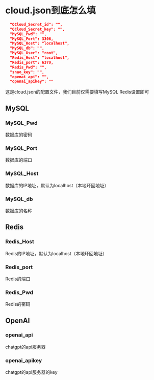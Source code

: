 # cloud.json到底怎么填
```json
  "QCloud_Secret_id": "",
  "QCloud_Secret_key": "",
  "MySQL_Pwd": "",
  "MySQL_Port": 3306,
  "MySQL_Host": "localhost",
  "MySQL_db": "",
  "MySQL_User": "root",
  "Redis_Host": "localhost",
  "Redis_port": 6379,
  "Redis_Pwd": "",
  "snao_key": "",
  "openai_api": "",
  "openai_apikey": ""
```

这是cloud.json的配置文件，我们目前仅需要填写MySQL Redis设置即可

## MySQL
    
### MySQL_Pwd
数据库的密码

### MySQL_Port
数据库的端口

### MySQL_Host
数据库的IP地址，默认为localhost（本地环回地址）

### MySQL_db
数据库的名称

## Redis

### Redis_Host
Redis的IP地址，默认为localhost（本地环回地址）

### Redis_port
Redis的端口

### Redis_Pwd
Redis的密码

## OpenAI
 
### openai_api
chatgpt的api服务器

### openai_apikey
chatgpt的api服务器的key
